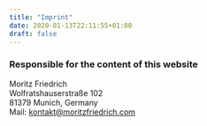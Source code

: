 ```yaml
---
title: "Imprint"
date: 2020-01-13T22:11:55+01:00
draft: false
---
```


### Responsible for the content of this website
Moritz Friedrich  
Wolfratshauserstraße 102  
81379 Munich, Germany  
Mail: [kontakt@moritzfriedrich.com](mailto:kontakt@moritzfriedrich.com)
